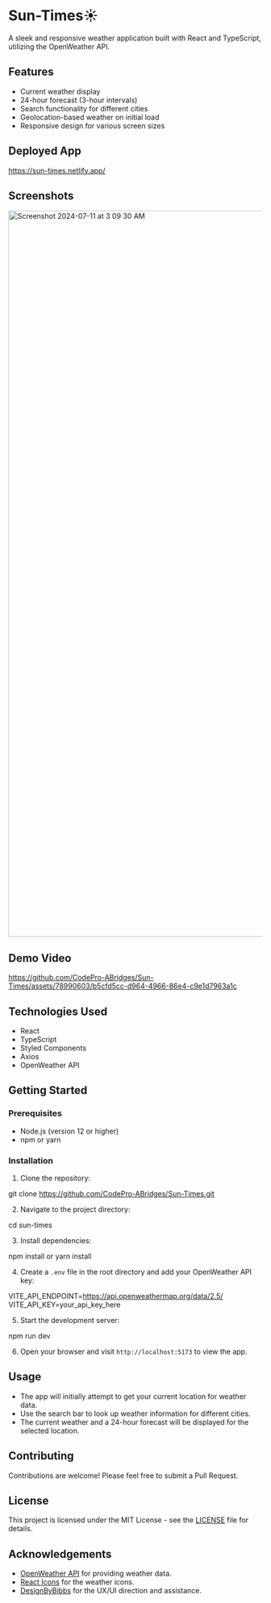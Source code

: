 # Sun-Times☀️

A sleek and responsive weather application built with React and TypeScript, utilizing the OpenWeather API.

## Features

- Current weather display
- 24-hour forecast (3-hour intervals)
- Search functionality for different cities
- Geolocation-based weather on initial load
- Responsive design for various screen sizes

## Deployed App
https://sun-times.netlify.app/

## Screenshots

<img width="1440" alt="Screenshot 2024-07-11 at 3 09 30 AM" src="https://github.com/CodePro-ABridges/Sun-Times/assets/78990603/72d1f87a-bb67-424c-b6f4-786b081255e9">

## Demo Video

https://github.com/CodePro-ABridges/Sun-Times/assets/78990603/b5cfd5cc-d964-4966-86e4-c9e1d7963a1c

## Technologies Used

- React
- TypeScript
- Styled Components
- Axios
- OpenWeather API

## Getting Started

### Prerequisites

- Node.js (version 12 or higher)
- npm or yarn

### Installation

1. Clone the repository:

git clone https://github.com/CodePro-ABridges/Sun-Times.git

2. Navigate to the project directory:

cd sun-times

3. Install dependencies:

npm install
or
yarn install

4. Create a `.env` file in the root directory and add your OpenWeather API key:

VITE_API_ENDPOINT=https://api.openweathermap.org/data/2.5/
VITE_API_KEY=your_api_key_here

5. Start the development server:

npm run dev

6. Open your browser and visit `http://localhost:5173` to view the app.

## Usage

- The app will initially attempt to get your current location for weather data.
- Use the search bar to look up weather information for different cities.
- The current weather and a 24-hour forecast will be displayed for the selected location.

## Contributing

Contributions are welcome! Please feel free to submit a Pull Request.

## License

This project is licensed under the MIT License - see the [LICENSE](LICENSE) file for details.

## Acknowledgements

- [OpenWeather API](https://openweathermap.org/api) for providing weather data.
- [React Icons](https://react-icons.github.io/react-icons/) for the weather icons.
- [DesignByBibbs](https://github.com/Designbybibbs) for the UX/UI direction and assistance.
